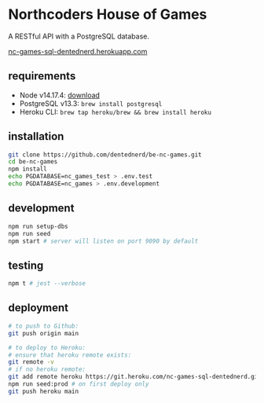 # Northcoders House of Games

A RESTful API with a PostgreSQL database.

[nc-games-sql-dentednerd.herokuapp.com](https://nc-games-sql-dentednerd.herokuapp.com/)

## requirements

- Node v14.17.4: [download](https://nodejs.org/)
- PostgreSQL v13.3: `brew install postgresql`
- Heroku CLI: `brew tap heroku/brew && brew install heroku`

## installation

```sh
git clone https://github.com/dentednerd/be-nc-games.git
cd be-nc-games
npm install
echo PGDATABASE=nc_games_test > .env.test
echo PGDATABASE=nc_games > .env.development
```

## development

```sh
npm run setup-dbs
npm run seed
npm start # server will listen on port 9090 by default
```

## testing

```sh
npm t # jest --verbose
```

## deployment

```sh
# to push to Github:
git push origin main

# to deploy to Heroku:
# ensure that heroku remote exists:
git remote -v
# if no heroku remote:
git add remote heroku https://git.heroku.com/nc-games-sql-dentednerd.git
npm run seed:prod # on first deploy only
git push heroku main
```
